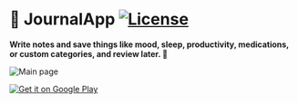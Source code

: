 ﻿# 🙂 JournalApp [![License](https://img.shields.io/github/license/danielchalmers/JournalApp)](LICENSE)

**Write notes and save things like mood, sleep, productivity, medications, or custom categories, and review later. 📝**

![Main page](https://github.com/danielchalmers/JournalApp/assets/7112040/b41e5df4-a805-426d-bcf9-6edf9d282643)

<a href='https://play.google.com/store/apps/details?id=com.danielchalmers.journalapp&pcampaignid=pcampaignidMKT-Other-global-all-co-prtnr-py-PartBadge-Mar2515-1'><img alt='Get it on Google Play' src='https://play.google.com/intl/en_us/badges/static/images/badges/en_badge_web_generic.png'/></a>
